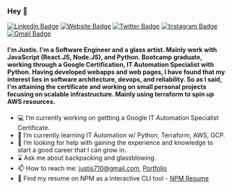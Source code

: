 ### Hey 👋

[![Linkedin Badge](https://img.shields.io/badge/-justisgipson-blue?style=flat&logo=Linkedin&logoColor=white&link=https://www.linkedin.com/in/justis-gipson-00275216a/)](https://www.linkedin.com/in/justis-gipson-00275216a/)
[![Website Badge](https://img.shields.io/badge/-justisgipson.com-47CCCC?style=flat&logo=Google-Chrome&logoColor=white&link=https://justisgipson.com)](https://justisgipson.com)
[![Twitter Badge](https://img.shields.io/badge/-@j_gipson-1ca0f1?style=flat&labelColor=1ca0f1&logo=twitter&logoColor=white&link=https://twitter.com/j_gipson)](https://twitter.com/j_gipson)
[![Instagram Badge](https://img.shields.io/badge/-@medium.bastard-purple?style=flat&logo=instagram&logoColor=white&link=https://instagram.com/mediumn.bastard/)](https://instagram.com/medium.bastard)
[![Gmail Badge](https://img.shields.io/badge/-justis710-c14438?style=flat&logo=Gmail&logoColor=white&link=mailto:justis710@gmail.com)](mailto:justis710@gmail.com)

#### I'm Justis. I'm a Software Engineer and a glass artist. Mainly work with JavaScript (React.JS, Node.JS), and Python. Bootcamp graduate, working through a Google Certification, IT Automation Specialist with Python. Having developed webapps and web pages, I have found that my interest lies in software architecture, devops, and reliability. So as I said, I'm attaining the certificate and working on small personal projects focusing on scalable infrastructure. Mainly using terraform to spin up AWS resources.

<!--
**justisGipson/justisGipson** is a ✨ _special_ ✨ repository because its `README.md` (this file) appears on your GitHub profile.
-->
- :computer: I’m currently working on gettting a Google IT Automation Specialist Certificate.
- :snake: I’m currently learning IT Automation w/ Python, Terraform, AWS, GCP.
- :evergreen_tree: I’m looking for help with gaining the experience and knowledge to start a good career that I can grow in.
- :hourglass: Ask me about backpacking and glassblowing.
- 📫 How to reach me: justis710@gmail.com, [Portfolio](https://justisgipson.com)
- :floppy_disk: Find my resume on NPM as a interactive CLI tool - [NPM Resume](https://www.npmjs.com/package/justis-resume)
